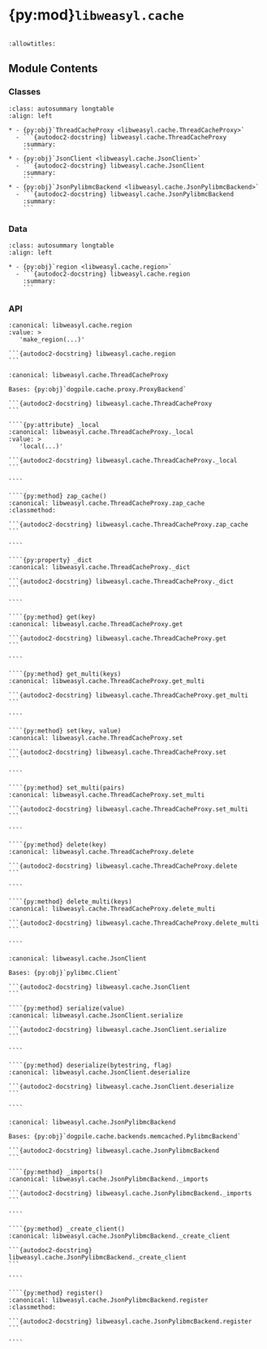 # {py:mod}`libweasyl.cache`

```{py:module} libweasyl.cache
```

```{autodoc2-docstring} libweasyl.cache
:allowtitles:
```

## Module Contents

### Classes

````{list-table}
:class: autosummary longtable
:align: left

* - {py:obj}`ThreadCacheProxy <libweasyl.cache.ThreadCacheProxy>`
  - ```{autodoc2-docstring} libweasyl.cache.ThreadCacheProxy
    :summary:
    ```
* - {py:obj}`JsonClient <libweasyl.cache.JsonClient>`
  - ```{autodoc2-docstring} libweasyl.cache.JsonClient
    :summary:
    ```
* - {py:obj}`JsonPylibmcBackend <libweasyl.cache.JsonPylibmcBackend>`
  - ```{autodoc2-docstring} libweasyl.cache.JsonPylibmcBackend
    :summary:
    ```
````

### Data

````{list-table}
:class: autosummary longtable
:align: left

* - {py:obj}`region <libweasyl.cache.region>`
  - ```{autodoc2-docstring} libweasyl.cache.region
    :summary:
    ```
````

### API

````{py:data} region
:canonical: libweasyl.cache.region
:value: >
   'make_region(...)'

```{autodoc2-docstring} libweasyl.cache.region
```

````

`````{py:class} ThreadCacheProxy
:canonical: libweasyl.cache.ThreadCacheProxy

Bases: {py:obj}`dogpile.cache.proxy.ProxyBackend`

```{autodoc2-docstring} libweasyl.cache.ThreadCacheProxy
```

````{py:attribute} _local
:canonical: libweasyl.cache.ThreadCacheProxy._local
:value: >
   'local(...)'

```{autodoc2-docstring} libweasyl.cache.ThreadCacheProxy._local
```

````

````{py:method} zap_cache()
:canonical: libweasyl.cache.ThreadCacheProxy.zap_cache
:classmethod:

```{autodoc2-docstring} libweasyl.cache.ThreadCacheProxy.zap_cache
```

````

````{py:property} _dict
:canonical: libweasyl.cache.ThreadCacheProxy._dict

```{autodoc2-docstring} libweasyl.cache.ThreadCacheProxy._dict
```

````

````{py:method} get(key)
:canonical: libweasyl.cache.ThreadCacheProxy.get

```{autodoc2-docstring} libweasyl.cache.ThreadCacheProxy.get
```

````

````{py:method} get_multi(keys)
:canonical: libweasyl.cache.ThreadCacheProxy.get_multi

```{autodoc2-docstring} libweasyl.cache.ThreadCacheProxy.get_multi
```

````

````{py:method} set(key, value)
:canonical: libweasyl.cache.ThreadCacheProxy.set

```{autodoc2-docstring} libweasyl.cache.ThreadCacheProxy.set
```

````

````{py:method} set_multi(pairs)
:canonical: libweasyl.cache.ThreadCacheProxy.set_multi

```{autodoc2-docstring} libweasyl.cache.ThreadCacheProxy.set_multi
```

````

````{py:method} delete(key)
:canonical: libweasyl.cache.ThreadCacheProxy.delete

```{autodoc2-docstring} libweasyl.cache.ThreadCacheProxy.delete
```

````

````{py:method} delete_multi(keys)
:canonical: libweasyl.cache.ThreadCacheProxy.delete_multi

```{autodoc2-docstring} libweasyl.cache.ThreadCacheProxy.delete_multi
```

````

`````

`````{py:class} JsonClient
:canonical: libweasyl.cache.JsonClient

Bases: {py:obj}`pylibmc.Client`

```{autodoc2-docstring} libweasyl.cache.JsonClient
```

````{py:method} serialize(value)
:canonical: libweasyl.cache.JsonClient.serialize

```{autodoc2-docstring} libweasyl.cache.JsonClient.serialize
```

````

````{py:method} deserialize(bytestring, flag)
:canonical: libweasyl.cache.JsonClient.deserialize

```{autodoc2-docstring} libweasyl.cache.JsonClient.deserialize
```

````

`````

`````{py:class} JsonPylibmcBackend
:canonical: libweasyl.cache.JsonPylibmcBackend

Bases: {py:obj}`dogpile.cache.backends.memcached.PylibmcBackend`

```{autodoc2-docstring} libweasyl.cache.JsonPylibmcBackend
```

````{py:method} _imports()
:canonical: libweasyl.cache.JsonPylibmcBackend._imports

```{autodoc2-docstring} libweasyl.cache.JsonPylibmcBackend._imports
```

````

````{py:method} _create_client()
:canonical: libweasyl.cache.JsonPylibmcBackend._create_client

```{autodoc2-docstring} libweasyl.cache.JsonPylibmcBackend._create_client
```

````

````{py:method} register()
:canonical: libweasyl.cache.JsonPylibmcBackend.register
:classmethod:

```{autodoc2-docstring} libweasyl.cache.JsonPylibmcBackend.register
```

````

`````

